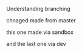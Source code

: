 Understanding branching

chnaged made from master

this one made via sandbox


and the last one via dev
